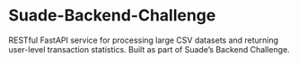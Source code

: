 # Suade-Backend-Challenge
RESTful FastAPI service for processing large CSV datasets and returning user-level transaction statistics. Built as part of Suade’s Backend Challenge.
